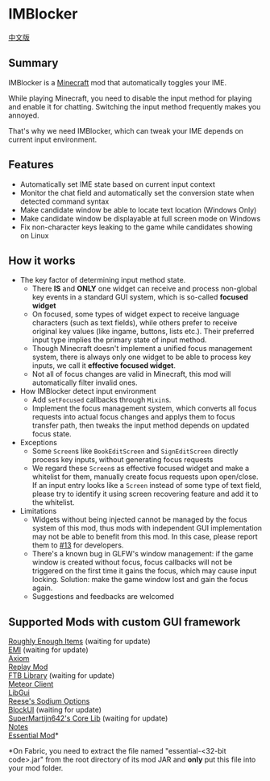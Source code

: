 # IMBlocker

[中文版](https://github.com/reserveword/IMBlocker/blob/master/README.md)

## Summary

IMBlocker is a [Minecraft](https://minecraft.net/) mod that automatically toggles your IME.

While playing Minecraft, you need to disable the input method for playing and enable it for chatting. Switching the input method frequently makes you annoyed.

That's why we need IMBlocker, which can tweak your IME depends on current input environment.

## Features

- Automatically set IME state based on current input context
- Monitor the chat field and automatically set the conversion state when detected command syntax
- Make candidate window be able to locate text location (Windows Only)
- Make candidate window be displayable at full screen mode on Windows
- Fix non-character keys leaking to the game while candidates showing on Linux

## How it works

- The key factor of determining input method state.
    - There **IS** and **ONLY** one widget can receive and process non-global key events in a standard GUI system, which is so-called **focused widget**
    - On focused, some types of widget expect to receive language characters (such as text fields), while others prefer to receive original key values (like ingame, buttons, lists etc.). Their preferred input type implies the primary state of input method.
    - Though Minecraft doesn't implement a unified focus management system, there is always only one widget to be able to process key inputs, we call it **effective focused widget**.
    - Not all of focus changes are valid in Minecraft, this mod will automatically filter invalid ones.
- How IMBlocker detect input environment
    - Add `setFocused` callbacks through `Mixin`s.
    - Implement the focus management system, which converts all focus requests into actual focus changes and applys them to focus transfer path, then tweaks the input method depends on updated focus state.
- Exceptions
    - Some `Screen`s like `BookEditScreen` and `SignEditScreen` directly process key inputs, without generating focus requests
    - We regard these `Screen`s as effective focused widget and make a whitelist for them, manually create focus requests upon open/close. If an input entry looks like a `Screen` instead of some type of text field, please try to identify it using screen recovering feature and add it to the whitelist.
- Limitations
    - Widgets without being injected cannot be managed by the focus system of this mod, thus mods with independent GUI implementation may not be able to benefit from this mod. In this case, please report them to [#13](https://github.com/reserveword/IMBlocker/issues/13) for developers.
    - There's a known bug in GLFW's window management: if the game window is created without focus, focus callbacks will not be triggered on the first time it gains the focus, which may cause input locking. Solution: make the game window lost and gain the focus again.
    - Suggestions and feedbacks are welcomed  

## Supported Mods with custom GUI framework  
 
[Roughly Enough Items](https://github.com/shedaniel/RoughlyEnoughItems) (waiting for update)  
[EMI](https://github.com/emilyploszaj/emi) (waiting for update)  
[Axiom](https://axiom.moulberry.com/)  
[Replay Mod](https://www.replaymod.com/)   
[FTB Library](https://github.com/FTBTeam/FTB-Library) (waiting for update)  
[Meteor Client](https://www.meteorclient.com/)   
[LibGui](https://github.com/CottonMC/LibGui)  
[Reese's Sodium Options](https://github.com/FlashyReese/reeses-sodium-options)  
[BlockUI](https://github.com/ldtteam/BlockUI) (waiting for update)  
[SuperMartijn642's Core Lib](https://github.com/SuperMartijn642/SuperMartijn642sCoreLib) (waiting for update)  
[Notes](https://github.com/MattCzyr/Notes)   
[Essential Mod](https://essential.gg/)*

*On Fabric, you need to extract the file named "essential-<32-bit code>.jar" from the root directory of its mod JAR and **only** put this file into your mod folder.